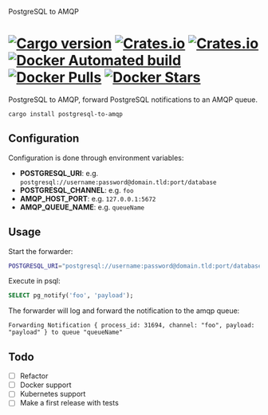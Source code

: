 PostgreSQL to AMQP

[![Cargo version](https://img.shields.io/crates/v/postgresql-to-amqp.svg)](https://crates.io/crates/postgresql-to-amqp) [![Crates.io](https://img.shields.io/crates/l/postgresql-to-amqp.svg)](https://crates.io/crates/postgresql-to-amqp) [![Crates.io](https://img.shields.io/crates/d/postgresql-to-amqp.svg)]() [![Docker Automated build](https://img.shields.io/docker/automated/fgribreau/postgresql-to-amqp.svg)]() [![Docker Pulls](https://img.shields.io/docker/pulls/fgribreau/postgresql-to-amqp.svg)]() [![Docker Stars](https://img.shields.io/docker/stars/fgribreau/postgresql-to-amqp.svg)]()
==================

PostgreSQL to AMQP, forward PostgreSQL notifications to an AMQP queue.

```
cargo install postgresql-to-amqp
```

## Configuration

Configuration is done through environment variables:

- **POSTGRESQL_URI**: e.g. `postgresql://username:password@domain.tld:port/database`
- **POSTGRESQL_CHANNEL**: e.g. `foo`
- **AMQP_HOST_PORT**: e.g. `127.0.0.1:5672`
- **AMQP_QUEUE_NAME**: e.g. `queueName`

## Usage

Start the forwarder:

```bash
POSTGRESQL_URI="postgresql://username:password@domain.tld:port/database" POSTGRESQL_CHANNEL="foo" AMQP_HOST_PORT="127.0.0.1:5672" AMQP_QUEUE_NAME="queueName" postgresql-to-amqp
```


Execute in psql:

```sql
SELECT pg_notify('foo', 'payload');
```

The forwarder will log and forward the notification to the amqp queue:

```
Forwarding Notification { process_id: 31694, channel: "foo", payload: "payload" } to queue "queueName"
```


## Todo

- [ ] Refactor
- [ ] Docker support
- [ ] Kubernetes support
- [ ] Make a first release with tests
